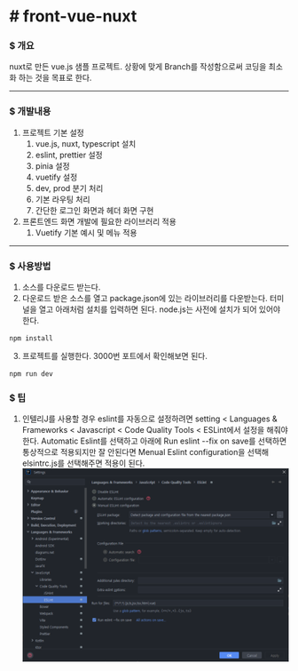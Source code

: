 # # front-vue-nuxt

### $ 개요
nuxt로 만든 vue.js 샘플 프로젝트. 상황에 맞게 Branch를 작성함으로써  코딩을 최소화 하는 것을 목표로 한다.

<hr>

### $ 개발내용
1. 프로젝트 기본 설정
   1. vue.js, nuxt, typescript 설치 
   2. eslint, prettier 설정
   3. pinia 설정 
   4. vuetify 설정
   5. dev, prod 분기 처리
   6. 기본 라우팅 처리
   7. 간단한 로그인 화면과 헤더 화면 구현
2. 프론트엔드 화면 개발에 필요한 라이브러리 적용 
   1. Vuetify 기본 예시 및 메뉴 적용 
<hr>

### $ 사용방법
1. 소스를 다운로드 받는다. 
2. 다운로드 받은 소스를 열고 package.json에 있는 라이브러리를 다운받는다. 터미널을 열고 아래처럼 설치를 입력하면 된다. node.js는 사전에 설치가 되어 있어야 한다.
```text
npm install
```
3. 프로젝트를 실행한다. 3000번 포트에서 확인해보면 된다.
```text
npm run dev
```

### $ 팁
1. 인텔리J를 사용할 경우 eslint를 자동으로 설정하려면 setting < Languages & Frameworks < Javascript < Code Quality Tools < ESLint에서
설정을 해줘야 한다. Automatic Eslint를 선택하고 아래에 Run eslint --fix on save를 선택하면 통상적으로 적용되지만 잘 안된다면  Menual Eslint configuration을 선택해
elsintrc.js를 선택해주면 적용이 된다.
![intellij_lint_setting.png](static%2Fimages%2Fguide%2Fintellij_lint_setting.png)
